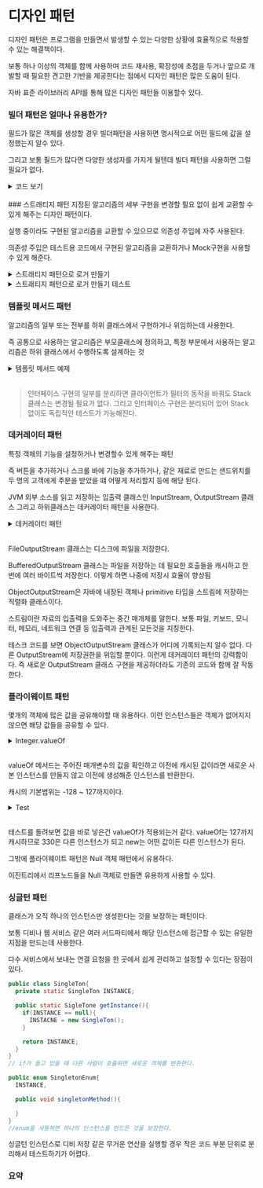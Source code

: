 # 디자인 패턴
디자인 패턴은 프로그램을 만들면서 발생할 수 있는 다양한 상황에 효율적으로 적용할 수 있는 해결책이다.

보통 하나 이상의 객체를 함께 사용하며 코드 재사용, 확장성에 초점을 두거나 앞으로 개발할 때 필요한 견고한 기반을 제공한다는 점에서 디자인 패턴은 많은 도움이 된다.

자바 표준 라이브러리 API를 통해 많은 디자인 패턴들 이용할수 있다.

### 빌더 패턴은 얼마나 유용한가?
필드가 많은 객체를 생성할 경우 빌더패턴을 사용하면 명시적으로 어떤 필드에 값을 설정했는지 알수 있다.

그리고 보통 필드가 많다면 다양한 생성자를 가지게 될텐데 빌더 패턴을 사용하면 그럴 필요가 없다.
<details>
<summary>코드 보기</summary>
<div markdown="1">

```java
public class Member {

    private String name;
    private String email;
    private Integer age;

    public Member(String name, String email, Integer age) {
        this.name = name;
        this.email = email;
        this.age = age;
    }

    // =========================== builder pattern ========================== //
    public static class Builder{
        private String name;
        private String email;
        private Integer age;

        public Builder withName(String name){
            this.name = name;
            return this;
        }

        public Builder withAge(int age){
            this.age = age;
            return this;
        }
        public Builder withEmail(String email){
            this.email = email;
            return this;
        }

        public Member build(){
            if (name != null && email != null && age != null){
                return new Member(name, email, age);
            }

            throw new IllegalArgumentException("필드의 모든 값을 넣어주세요");
        }
    }
}

// ================================= TEST ================================= //
@Test
public void buildSuccess() throws Exception{
    //given
    Member.Builder builder = new Member.Builder();
    String name = "james";
    String email = "asdq@email.com";
    int age = 10;

    //when
    Member james = builder.withName(name)
            .withEmail(email)
            .withAge(age)
            .build();

    //then
    assertThat(james.getAge()).isEqualTo(age);
    assertThat(james.getName()).isEqualTo(name);
    assertThat(james.getEmail()).isEqualTo(email);
}

@Test(expected = IllegalArgumentException.class)
public void buidlWithException() throws Exception{

    Member.Builder builder = new Member.Builder();
    String name = "james";
    String email = "asdq@email.com";

    Member james = builder.withName(name)
            .withEmail(email)
            .build();

}
```

</div>
</details>
<br>
### 스트래티지 패턴
지정된 알고리즘의 세부 구현을 변경할 필요 없이 쉽게 교환할 수 있게 해주는 디자인 패턴이다.

실행 중이라도 구현된 알고리즘을 교환할 수 있으므로 의존성 주입에 자주 사용된다.

의존성 주입은 테스트용 코드에서 구현된 알고리즘을 교환하거나 Mock구현을 사용할 수 있게 해준다.

<details>
<summary>스트래티지 패턴으로 로거 만들기
</summary>
<div markdown="1">

```java
public interface StrategyLogger {
    void write(String message);
}

// ======================== Console Log  ======================== //
class ConsoleLogging implements StrategyLogger{

    @Override
    public void write(String message) {
        System.out.println(message);
    }
}

// ======================== File Log  ======================== //
class FileLogging implements StrategyLogger{

    private File toWrite;

    public FileLogging(File toWrite){
        this.toWrite = toWrite;
    }

    @Override
    public void write(String message) {
        try{
            FileWriter fileWriter = new FileWriter(toWrite);
            fileWriter.write(message);
            fileWriter.close();
        }catch (IOException e){
            e.printStackTrace();
        }
    }
}
```

</div>
</details>

<details>
<summary>스트래티지 패턴으로 로거 만들기 테스트
</summary>
<div markdown="1">

```java
public class Client {
    private StrategyLogger logger;

    public Client(StrategyLogger logger) {
        this.logger = logger;
    }

    public void doWork(int count){
        if (count % 2 ==0){
            logger.write("Count is: " + count);
        }
    }
}

// ============================= TEST ============================= //
public class ClientTest {

    @Test
    public void consoleLog() throws Exception{
        Client client = new Client(new ConsoleLogging());
        client.doWork(12);
        client.doWork(11);
    }

    @Test
    public void fileLog() throws Exception{
        File tempFile = File.createTempFile("test", "log");
        Client client = new Client(new FileLogging(tempFile));
        client.doWork(22);
        client.doWork(23);
        client.doWork(25);

        BufferedReader reader = new BufferedReader(new FileReader(tempFile));
        assertThat(reader.readLine()).isEqualTo("Count is: 22");
    }

    @Test
    public void LogWithMock() throws Exception{
        StrategyLogger mockLogger = mock(StrategyLogger.class);
        Client client = new Client(mockLogger);
        client.doWork(1);
        client.doWork(2);
        verify(mockLogger).write("Count is: 2");
    }

}
```

</div>
</details>

### 템플릿 메서드 패턴
알고리즘의 일부 또는 전부를 하위 클래스에서 구현하거나 위임하는데 사용한다.

즉 공통으로 사용하는 알고리즘은 부모클래스에 정의하고, 특정 부분에서 사용하는 알고리즘은 하위 클래스에서 수행하도록 설계하는 것

<details>
<summary>템플릿 메서드 예제</summary>
<div markdown="1">

<br>

StackPredicate 라는 인터페이스의 구현은 클라이언트 코드에서 하도록 수행하여 템플릿 메서드를 구현했다.

```java
public class Stack {

    private LinkedList<Integer> stack;

    public Stack() {
        stack = new LinkedList<>();
    }

    public Stack(LinkedList<Integer> initial){
        this.stack = initial;
    }

    public void push(int value){
        stack.add(0, value);
    }

    public Integer pop(){
        return stack.remove(0);
    }

    public Stack filter(StackPredicate filter){
        LinkedList<Integer> initialState = new LinkedList<>();
        for (Integer integer : stack) {
            if (filter.isValid(integer)){
                initialState.add(integer);
            }
        }

        return new Stack(initialState);
    }
}

interface StackPredicate{
    boolean isValid(int value);
}
```
<br>

테스트 코드
```java
public class StackPredicateTest {

    private Stack stack;

    @Before
    public void createStack(){
        stack = new Stack();
        IntStream.rangeClosed(1, 10).forEach(i -> stack.push(i));
    }

    @Test
    public void evenPredicate() throws Exception{
        Stack filter = stack.filter(new StackPredicate() {
            @Override
            public boolean isValid(int value) {
                return value % 2 == 0;
            }
        });

        assertThat(filter.pop()).isEqualTo(10);
        assertThat(filter.pop()).isEqualTo(8);
        assertThat(filter.pop()).isEqualTo(6);
    }

    @Test
    public void oddPredicate() throws Exception{
        Stack filter = stack.filter(value -> value % 2 == 1);

        assertThat(filter.pop()).isEqualTo(9);
        assertThat(filter.pop()).isEqualTo(7);
        assertThat(filter.pop()).isEqualTo(5);
    }
}
```
</div>
</details>

<br>


>인터페이스 구현의 일부를 분리하면 클라이언트가 필터의 동작을 바꿔도 Stack 클래스는 변경될 필요가 없다. 그리고 인터페이스 구현은 분리되어 있어 Stack 없이도 독립적인 테스트가 가능해진다.

### 데커레이터 패턴
특정 객체의 기능을 설정하거나 변경할수 있게 해주는 패턴

즉 버튼을 추가하거나 스크롤 바에 기능을 추가하거나, 같은 재료로 만드는 샌드위치를 두 명의 고객에게 주문을 받았을 떄 어떻게 처리할지 등에 해당 된다.

JVM 외부 소스를 읽고 저장하는 입출력 클래스인 InputStream, OutputStream 클래스 그리고 하위클래스는 데커레이터 패턴을 사용한다.

<details>
<summary>데커레이터 패턴</summary>
<div markdown="1">

```java
@Test
public void decoratorPattern() throws Exception{
  File f = new File("target", "out.bin");
  FileOutputStream fos = new FileOutputStream(f);
  BufferedOutputStream bos = new BufferedOutputStream(fos);
  ObjectOutputStream oos = new ObjectOutputStream(bos);

  oos.writeBoolean(true);
  oos.writeInt(42);
  oos.writeObject(new ArrayList<Integer>());

  oos.flush();
  oos.close();
  bos.close();
  fos.close();
}
```

</div>
</details>

<br>

FileOutputStream 클래스는 디스크에 파일을 저장한다.

BufferedOutputStream 클래스는 파일을 저장하는 데 필요한 호출들을 캐시하고 한 번에 여러 바이트씩 저장한다. 이렇게 하면 나중에 저장시 효율이 향상됨

ObjectOutputStream은 자바에 내장된 객체나 primitive 타입을 스트림에 저장하는 직렬화 클래스이다.

스트림이란 자료의 입출력을 도와주는 중간 매개체를 말한다. 보통 파일, 키보드, 모니터, 메모리, 네트워크 연결 등 입출력과 관계된 모든것을 지칭한다.

테스크 코드를 보면 ObjectOutputStream 클래스가 어디에 기록되는지 알수 없다. 다른 OutputStream에 저장권한을 위임할 뿐이다. 이런게 데커레이터 패턴의 강력함이다. 즉 새로운 OutputStream 클래스 구현을 제공하더라도 기존의 코드와 함께 잘 작동한다.

### 플라이웨이트 패턴
몇개의 객체에 많은 값을 공유해야할 때 유용하다.
이런 인스턴스들은 객체가 없어지지 않으면 해당 값들을 공유할 수 있다.
<details>
<summary>Integer.valueOf</summary>
<div markdown="1">

```java
public static Integer valueOf(int i){
  assert IntegerCache.high >= 127;
  if(i >= IntegerCache.low && i <= IntegerCache.high){
    return IntegerCache.cache[i + (-IntegerCache.low)];
  }

  return new Integer(i);
}
```

</div>
</details>

<br>

valueOf 메서드는 주어진 매개변수의 값을 확인하고 이전에 캐시된 값이라면 새로운 사본 인스턴스를 만들지 않고 이전에 생성해준 인스턴스를 반환한다.

캐시의 기본범위는 -128 ~ 127까지이다.
<details>
<summary>Test</summary>
<div markdown="1">

```java
@Test
public void sameInteger(){
    Integer a = Integer.valueOf(56);
    Integer b = Integer.valueOf(56);
    assertThat(a).isSameAs(b);

    Integer c = 56;
    Integer d = 56;
    assertThat(c).isSameAs(d);

    Integer e = new Integer(56);
    Integer f = new Integer(56);
    assertThat(e).isNotSameAs(f);

    Integer g = Integer.valueOf(330);
    Integer h = Integer.valueOf(330);
    assertThat(g).isNotSameAs(h);

    Integer i = 330;
    Integer j = 330;
    assertThat(g).isNotSameAs(h);
}
```

</div>
</details>

 <br>

테스트를 돌려보면 값을 바로 넣은건 valueOf가 적용되는거 같다. valueOf는 127까지 캐시하므로 330은 다른 인스턴스가 되고 new는 어떤 값이든 다른 인스턴스가 된다.

그밖에 플라이웨이트 패턴은 Null 객체 패턴에서 유용하다.

이진트리에서 리프노드들을 Null 객체로 만들면 유용하게 사용할 수 있다.

### 싱글턴 패턴
클래스가 오직 하나의 인스턴스만 생성한다는 것을 보장하는 패턴이다.

보통 디비나 웹 서비스 같은 여러 서드파티에서 해당 인스턴스에 접근할 수 있는 유일한 지점을 만드는데 사용한다.

다수 서비스에서 보내는 연결 요청을 한 곳에서 쉽게 관리하고 설정할 수 있다는 장점이 있다.

```java
public class SingleTon{
  private static SingleTon INSTANCE;

  public static SigleTone getInstance(){
    if(INSTANCE == null){
      INSTACNE = new SingleTon();
    }

    return INSTANCE;
  }
}
// if가 돌고 있을 때 다른 사람이 호출하면 새로운 객체를 반환한다.

public enum SingletonEnum{
  INSTANCE,

  public void singletonMethod(){

  }
}
//enum을 사용하면 하나의 인스턴스를 만드든 것을 보장한다.
```
싱글턴 인스턴스로 디비 저장 같은 무거운 연산을 실행할 경우 작은 코드 부분 단위로 분리해서 테스트하기가 어렵다.

### 요약
